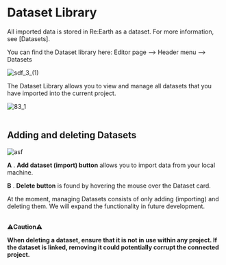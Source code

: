 # Dataset Library

All imported data is stored in Re:Earth as a dataset. For more information, see [Datasets]. 

You can find the Dataset library here: Editor page —> Header menu —> Datasets

![sdf_3_(1)](https://github.com/CS-eukarya/User-Manual-English-/assets/154571156/0b12d377-f7ca-427d-a8d3-b705089e1e87)

The Dataset Library allows you to view and manage all datasets that you have imported into the current project.

![83_1](https://github.com/CS-eukarya/User-Manual-English-/assets/154571156/3392b8fd-d7e4-4252-b407-135472ee5937)
<br>
<br>

## Adding and deleting Datasets[](https://docs.reearth.io/user-manual/project-and-workspace/project/dataset-library#addind-and-deleting-datasets)

![asf](https://github.com/CS-eukarya/User-Manual-English-/assets/154571156/21512a89-604a-4766-a0a2-a28c6ee7e2d5)

**A** . **Add dataset (import) button** allows you to import data from your local machine.

**B** . **Delete button** is found by hovering the mouse over the Dataset card.

At the moment, managing Datasets consists of only adding (importing) and deleting them. We will expand the functionality in future development.
<br>
<br>


<aside>
  
⚠️**Caution**⚠️

**When deleting a dataset, ensure that it is not in use within any project. If the dataset is linked, removing it could potentially corrupt the connected project.**


</aside>
